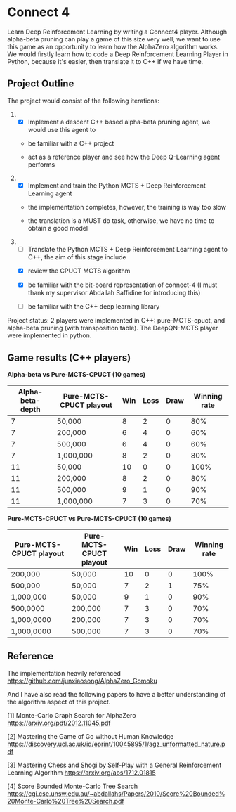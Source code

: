 # Connect 4
Learn Deep Reinforcement Learning by writing a Connect4 player. Although alpha-beta pruning can play a game of this size very well, 
we want to use this game as an opportunity to learn how the AlphaZero algorithm works. We would firstly learn how to code a Deep Reinforcement Learning Player in Python, because it's easier, then translate it to C++ if we have time.

## Project Outline
The project would consist of the following iterations:

1. - [x] Implement a descent C++ based alpha-beta pruning agent, we would use this agent to 

    * be familiar with a C++ project

    * act as a reference player and see how the Deep Q-Learning agent performs 

2. - [x] Implement and train the Python MCTS + Deep Reinforcement Learning agent

    * the implementation completes, however, the training is way too slow

    * the translation is a MUST do task, otherwise, we have no time to obtain a good model
    
3. - [ ] Translate the Python MCTS + Deep Reinforcement Learning agent to C++, the aim of this stage include

    * [x] review the CPUCT MCTS algorithm
    
    * [x] be familiar with the bit-board representation of connect-4 (I must thank my supervisor Abdallah Saffidine for introducing this)

    * [ ] be familiar with the C++ deep learning library

Project status: 2 players were implemented in C++: pure-MCTS-cpuct, and alpha-beta pruning (with transposition table). The DeepQN-MCTS player
were implemented in python.

## Game results (C++ players)

**Alpha-beta vs Pure-MCTS-CPUCT (10 games)** 

Alpha-beta-depth | Pure-MCTS-CPUCT playout | Win | Loss | Draw | Winning rate
--- | --- | --- | --- | --- | ---
7 | 50,000 | 8 | 2 | 0 | 80%
7 | 200,000 | 6 | 4 | 0 | 60%
7 | 500,000 | 6 | 4 | 0 | 60%
7 | 1,000,000 | 8 | 2 | 0 | 80%
11 | 50,000 | 10 | 0 | 0 | 100%
11 | 200,000 | 8 | 2 | 0 | 80%
11 | 500,000 | 9 | 1 | 0 | 90%
11 | 1,000,000 | 7 | 3 | 0 | 70%

**Pure-MCTS-CPUCT vs Pure-MCTS-CPUCT (10 games)**

Pure-MCTS-CPUCT playout | Pure-MCTS-CPUCT playout | Win | Loss | Draw | Winning rate
--- | --- | --- | --- | --- | ---
200,000 | 50,000 | 10 | 0 | 0 | 100%
500,000| 50,000 | 7 | 2 | 1 | 75%
1,000,000| 50,000 | 9 | 1 | 0 | 90%
500,0000 | 200,000 | 7 | 3 | 0 | 70%
1,000,0000 | 200,000 | 7 | 3 | 0 | 70%
1,000,0000 | 500,000 | 7 | 3 | 0 | 70%



## Reference
The implementation heavily referenced https://github.com/junxiaosong/AlphaZero_Gomoku

And I have also read the following papers to have a better understanding of the algorithm aspect of this project.

[1] Monte-Carlo Graph Search for AlphaZero https://arxiv.org/pdf/2012.11045.pdf

[2] Mastering the Game of Go without Human Knowledge https://discovery.ucl.ac.uk/id/eprint/10045895/1/agz_unformatted_nature.pdf

[3] Mastering Chess and Shogi by Self-Play with a General Reinforcement Learning Algorithm https://arxiv.org/abs/1712.01815

[4] Score Bounded Monte-Carlo Tree Search https://cgi.cse.unsw.edu.au/~abdallahs/Papers/2010/Score%20Bounded%20Monte-Carlo%20Tree%20Search.pdf